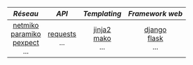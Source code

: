 
| *Réseau* | *API* | *Templating* | *Framework web* |
| :----: | :----: | :----: | :----: |
|[netmiko]() <br/> [paramiko]() <br/> [pexpect]() <br/> ...| [requests]() <br/> ... | [jinja2]() <br/> [mako]() <br/> ...| [django]() <br/> [flask]() <br/> ... |

